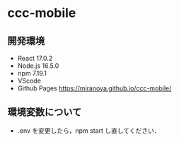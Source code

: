 # ccc-mobile

## 開発環境

- React 17.0.2
- Node.js 16.5.0
- npm 7.19.1
- VScode
- Github Pages https://miranoya.github.io/ccc-mobile/

## 環境変数について

- .env を変更したら，npm start し直してください．
